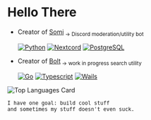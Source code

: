 <h1>Hello There</h1>

<ul>
    <li>
        Creator of <a href="https://github.com/SkillpTm/Somi-Bot">Somi</a><sub> → Discord moderation/utility bot</sub>
        <p>
            <a href="https://github.com/python/cpython"><img alt="Python" src="https://img.shields.io/badge/Python-417fb1.svg?logo=python&logoColor=white"></a>
            <a href="https://github.com/nextcord/nextcord"><img alt="Nextcord" src="https://custom-icon-badges.demolab.com/badge/Nextcord-0d1620.svg?logo=nextcord"></a>
            <a href="https://github.com/postgres/postgres"><img alt="PostgreSQL" src ="https://img.shields.io/badge/PostgreSQL-346690.svg?logo=postgresql&logoColor=white"></a>
        </p>
    </li>
    <li>
        Creator of <a href="https://github.com/SkillpTm/Bolt">Bolt</a><sub> → work in progress search utility</sub>
        <p>
            <a href="https://github.com/golang/go"><img alt="Go" src="https://img.shields.io/badge/Go-007d9c.svg?logo=Go&logoColor=white"></a>
            <a href="https://github.com/microsoft/TypeScript"><img alt="Typescript" src="https://img.shields.io/badge/Typescript-3378c9.svg?logo=Typescript&logoColor=white"></a>
            <a href="https://github.com/wailsapp/wails"><img alt="Wails" src="https://img.shields.io/badge/Wails-007800.svg?logo=Wails&logoColor=red"></a>
        </p>
    </li>
</ul>

<img alt="Top Languages Card" src="https://github-readme-stats.vercel.app/api/top-langs/?username=SkillpTm&layout=compact&theme=dark">

<sub><samp>I have one goal: build cool stuff<br>and sometimes my stuff doesn't even suck.<samp></sub>